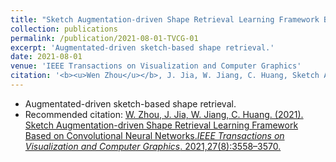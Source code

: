 ```yaml
---
title: "Sketch Augmentation-driven Shape Retrieval Learning Framework Based on Convolutional Neural Networks"
collection: publications
permalink: /publication/2021-08-01-TVCG-01
excerpt: 'Augmentated-driven sketch-based shape retrieval.'
date: 2021-08-01
venue: 'IEEE Transactions on Visualization and Computer Graphics'
citation: '<b><u>Wen Zhou</u></b>, J. Jia, W. Jiang, C. Huang, Sketch Augmentation-driven Shape Retrieval Learning Framework Based on Convolutional Neural Networks. <i>IEEE Transactions on Visualization and Computer Graphics</i>, 2021,27(8):3558–3570.'
---
```

+ Augmentated-driven sketch-based shape retrieval.
+ Recommended citation: <a href="http://ivr-ahnu.cn/cn/paper/2021a1.pdf">W. Zhou, J. Jia, W. Jiang, C. Huang. (2021). Sketch Augmentation-driven Shape Retrieval Learning Framework Based on Convolutional Neural Networks.<i>IEEE Transactions on Visualization and Computer Graphics</i>. 2021,27(8):3558–3570.</a>
